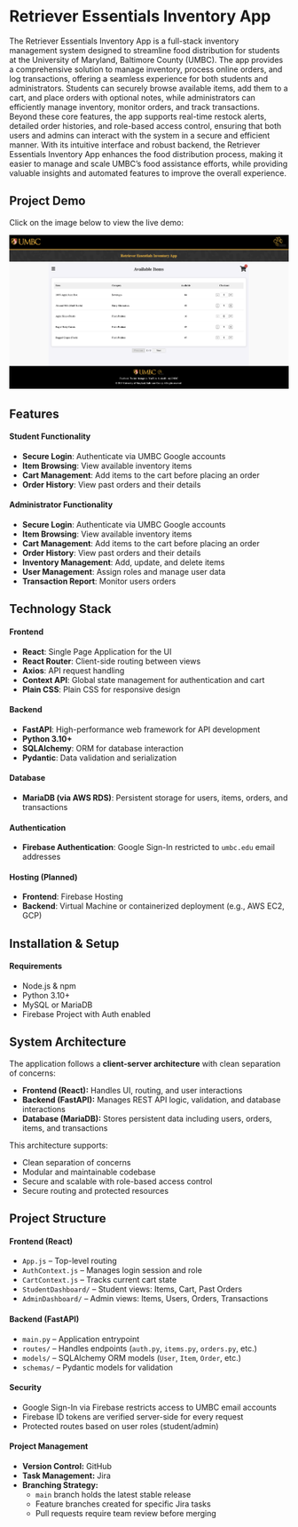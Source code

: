 # Retriever Essentials Inventory App

The Retriever Essentials Inventory App is a full-stack inventory management system designed to streamline food distribution for students at the University of Maryland, Baltimore County (UMBC). The app provides a comprehensive solution to manage inventory, process online orders, and log transactions, offering a seamless experience for both students and administrators. Students can securely browse available items, add them to a cart, and place orders with optional notes, while administrators can efficiently manage inventory, monitor orders, and track transactions. Beyond these core features, the app supports real-time restock alerts, detailed order histories, and role-based access control, ensuring that both users and admins can interact with the system in a secure and efficient manner. With its intuitive interface and robust backend, the Retriever Essentials Inventory App enhances the food distribution process, making it easier to manage and scale UMBC’s food assistance efforts, while providing valuable insights and automated features to improve the overall experience.

## Project Demo

Click on the image below to view the live demo:

[![Project Demo](Demo.png)](https://drive.google.com/file/d/1LW5KvQCOyB9aubXAMAPWhQuGOp0D7zc_/view)

## Features

#### Student Functionality
- **Secure Login**: Authenticate via UMBC Google accounts
- **Item Browsing**: View available inventory items
- **Cart Management**: Add items to the cart before placing an order
- **Order History**: View past orders and their details

#### Administrator Functionality
- **Secure Login**: Authenticate via UMBC Google accounts
- **Item Browsing**: View available inventory items
- **Cart Management**: Add items to the cart before placing an order
- **Order History**: View past orders and their details
- **Inventory Management**: Add, update, and delete items
- **User Management**: Assign roles and manage user data
- **Transaction Report**: Monitor users orders

## Technology Stack

#### Frontend
- **React**: Single Page Application for the UI
- **React Router**: Client-side routing between views
- **Axios**: API request handling
- **Context API**: Global state management for authentication and cart
- **Plain CSS**: Plain CSS for responsive design

#### Backend
- **FastAPI**: High-performance web framework for API development
- **Python 3.10+**
- **SQLAlchemy**: ORM for database interaction
- **Pydantic**: Data validation and serialization

#### Database
- **MariaDB (via AWS RDS)**: Persistent storage for users, items, orders, and transactions

#### Authentication
- **Firebase Authentication**: Google Sign-In restricted to `umbc.edu` email addresses

#### Hosting (Planned)
- **Frontend**: Firebase Hosting  
- **Backend**: Virtual Machine or containerized deployment (e.g., AWS EC2, GCP)

## Installation & Setup

#### Requirements
- Node.js & npm  
- Python 3.10+  
- MySQL or MariaDB  
- Firebase Project with Auth enabled  

## System Architecture

The application follows a **client-server architecture** with clean separation of concerns:

- **Frontend (React):** Handles UI, routing, and user interactions  
- **Backend (FastAPI):** Manages REST API logic, validation, and database interactions  
- **Database (MariaDB):** Stores persistent data including users, orders, items, and transactions  

This architecture supports:
- Clean separation of concerns
- Modular and maintainable codebase
- Secure and scalable with role-based access control
- Secure routing and protected resources  

## Project Structure

#### Frontend (React)
- `App.js` – Top-level routing  
- `AuthContext.js` – Manages login session and role  
- `CartContext.js` – Tracks current cart state  
- `StudentDashboard/` – Student views: Items, Cart, Past Orders  
- `AdminDashboard/` – Admin views: Items, Users, Orders, Transactions  

#### Backend (FastAPI)
- `main.py` – Application entrypoint  
- `routes/` – Handles endpoints (`auth.py`, `items.py`, `orders.py`, etc.)  
- `models/` – SQLAlchemy ORM models (`User`, `Item`, `Order`, etc.)  
- `schemas/` – Pydantic models for validation  

#### Security

- Google Sign-In via Firebase restricts access to UMBC email accounts  
- Firebase ID tokens are verified server-side for every request  
- Protected routes based on user roles (student/admin)  

#### Project Management
- **Version Control:** GitHub  
- **Task Management:** Jira  
- **Branching Strategy:**  
  - `main` branch holds the latest stable release  
  - Feature branches created for specific Jira tasks  
  - Pull requests require team review before merging  
